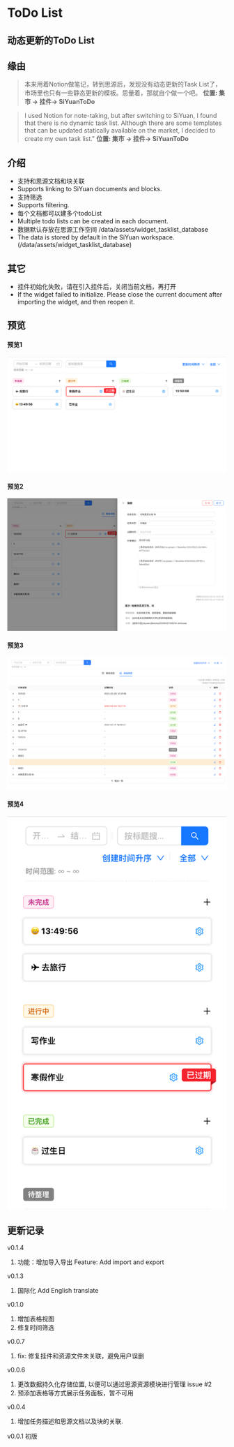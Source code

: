 # ToDo List

## 动态更新的ToDo List

## 缘由

> 本来用着Notion做笔记，转到思源后，发现没有动态更新的Task List了，市场里也只有一些静态更新的模板。思量着，那就自个做一个吧。 **位置: 集市 -> 挂件-> SiYuanToDo**

> I used Notion for note-taking, but after switching to SiYuan, I found that there is no dynamic task list. Although there are some templates that can be updated statically available on the market, I decided to create my own task list."  **位置: 集市 -> 挂件-> SiYuanToDo**

## 介绍

* 支持和思源文档和块关联
* Supports linking to SiYuan documents and blocks.
* 支持筛选
* Supports filtering.
* 每个文档都可以建多个todoList
* Multiple todo lists can be created in each document.
* 数据默认存放在思源工作空间 /data/assets/widget_tasklist_database
* The data is stored by default in the SiYuan workspace. (/data/assets/widget_tasklist_database)

## 其它

* 挂件初始化失败，请在引入挂件后，关闭当前文档，再打开
* If the widget failed to initialize. Please close the current document after importing the widget, and then reopen it.

## 预览

#### 预览1

![preview](https://github.com/KarlKaijie/SiYuanToDo/blob/main/preview/preview.png)

#### 预览2

![preview2](https://github.com/KarlKaijie/SiYuanToDo/blob/main/preview/3.png)

#### 预览3

![preview3](https://github.com/KarlKaijie/SiYuanToDo/blob/main/preview/4.png)

#### 预览4

![preview4](https://github.com/KarlKaijie/SiYuanToDo/blob/main/preview/5.png)

## 更新记录

v0.1.4

1. 功能：增加导入导出 Feature: Add import and export

v0.1.3

1. 国际化 Add English translate

v0.1.0

1. 增加表格视图
2. 修复时间筛选

v0.0.7

1. fix: 修复挂件和资源文件未关联，避免用户误删

v0.0.6

1. 更改数据持久化存储位置, 以便可以通过思源资源模块进行管理 issue #2
2. 预添加表格等方式展示任务面板，暂不可用

v0.0.4

1. 增加任务描述和思源文档以及块的关联.

v0.0.1 初版
